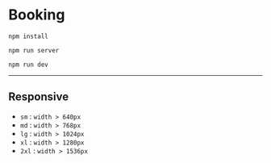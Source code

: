 # Booking

```
npm install
```

```
npm run server
```

```
npm run dev
```

---

## Responsive

- `sm` : `width > 640px`
- `md` : `width > 768px`
- `lg` : `width > 1024px`
- `xl` : `width > 1280px`
- `2xl` : `width > 1536px`
